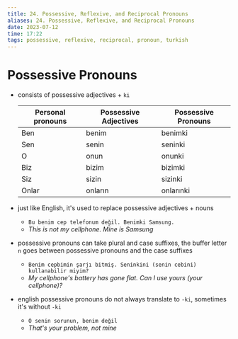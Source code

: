 ```yaml
---
title: 24. Possessive, Reflexive, and Reciprocal Pronouns
aliases: 24. Possessive, Reflexive, and Reciprocal Pronouns
date: 2023-07-12
time: 17:22
tags: possessive, reflexive, reciprocal, pronoun, turkish
---
```


# Possessive Pronouns
- consists of possessive adjectives + `ki`

	| Personal pronouns | Possessive Adjectives | Possessive Pronouns |
	| ----------------- | --------------------- | ------------------- |
	| Ben               | benim                 | benimki             |
	| Sen               | senin                 | seninki             |
	| O                 | onun                  | onunki              |
	| Biz               | bizim                 | bizimki             |
	| Siz               | sizin                 | sizinki             |
	| Onlar             | onların               | onlarınki           |

- just like English, it's used to replace possessive adjectives + nouns
	- `Bu benim cep telefonum deǧil. Benimki Samsung.`
	- *This is not my cellphone. Mine is Samsung*
- possessive pronouns can take plural and case suffixes, the buffer letter `n` goes between possessive pronouns and the case suffixes
	- `Benim cepbimin şarjı bitmiş. Seninkini (senin cebini) kullanabilir miyim?`
	- *My cellphone's battery has gone flat. Can I use yours (your cellphone)?*
- english possessive pronouns do not always translate to `-ki`, sometimes it's without `-ki`
	- `O senin sorunun, benim deǧil`
	- *That's your problem, not mine*